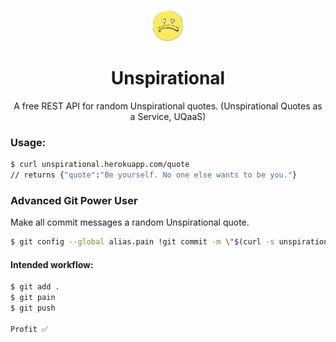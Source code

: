 <p align="center"><img src="assets/images/icon.png" alt="Sangbok Logo" height="50px" /></p>

<h1 align="center">
   Unspirational
</h1>
<p align="center">A free REST API for random Unspirational quotes. (Unspirational Quotes as a Service, UQaaS)</p>

<h3>Usage:</h3>

```zsh
$ curl unspirational.herokuapp.com/quote
// returns {"quote":"Be yourself. No one else wants to be you."}
```

<h3>Advanced Git Power User</h3>
Make all commit messages a random Unspirational quote.

```zsh
$ git config --global alias.pain !git commit -m \"$(curl -s unspirational.herokuapp.com/quote | jq -r '.quote')\"
```

<h4>Intended workflow:</h4>

```zsh
$ git add .
$ git pain
$ git push

Profit ✅
```
